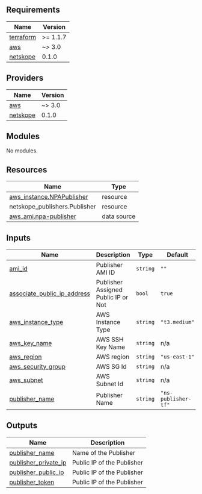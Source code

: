 <!-- BEGIN_TF_DOCS -->
## Requirements

| Name | Version |
|------|---------|
| <a name="requirement_terraform"></a> [terraform](#requirement\_terraform) | >= 1.1.7 |
| <a name="requirement_aws"></a> [aws](#requirement\_aws) | ~> 3.0 |
| <a name="requirement_netskope"></a> [netskope](#requirement\_netskope) | 0.1.0 |

## Providers

| Name | Version |
|------|---------|
| <a name="provider_aws"></a> [aws](#provider\_aws) | ~> 3.0 |
| <a name="provider_netskope"></a> [netskope](#provider\_netskope) | 0.1.0 |

## Modules

No modules.

## Resources

| Name | Type |
|------|------|
| [aws_instance.NPAPublisher](https://registry.terraform.io/providers/hashicorp/aws/latest/docs/resources/instance) | resource |
| netskope_publishers.Publisher | resource |
| [aws_ami.npa-publisher](https://registry.terraform.io/providers/hashicorp/aws/latest/docs/data-sources/ami) | data source |

## Inputs

| Name | Description | Type | Default | Required |
|------|-------------|------|---------|:--------:|
| <a name="input_ami_id"></a> [ami\_id](#input\_ami\_id) | Publisher AMI ID | `string` | `""` | no |
| <a name="input_associate_public_ip_address"></a> [associate\_public\_ip\_address](#input\_associate\_public\_ip\_address) | Publisher Assigned Public IP or Not | `bool` | `true` | no |
| <a name="input_aws_instance_type"></a> [aws\_instance\_type](#input\_aws\_instance\_type) | AWS Instance Type | `string` | `"t3.medium"` | no |
| <a name="input_aws_key_name"></a> [aws\_key\_name](#input\_aws\_key\_name) | AWS SSH Key Name | `string` | n/a | yes |
| <a name="input_aws_region"></a> [aws\_region](#input\_aws\_region) | AWS region | `string` | `"us-east-1"` | no |
| <a name="input_aws_security_group"></a> [aws\_security\_group](#input\_aws\_security\_group) | AWS SG Id | `string` | n/a | yes |
| <a name="input_aws_subnet"></a> [aws\_subnet](#input\_aws\_subnet) | AWS Subnet Id | `string` | n/a | yes |
| <a name="input_publisher_name"></a> [publisher\_name](#input\_publisher\_name) | Publisher Name | `string` | `"ns-publisher-tf"` | no |

## Outputs

| Name | Description |
|------|-------------|
| <a name="output_publisher_name"></a> [publisher\_name](#output\_publisher\_name) | Name of the Publisher |
| <a name="output_publisher_private_ip"></a> [publisher\_private\_ip](#output\_publisher\_private\_ip) | Public IP of the Publisher |
| <a name="output_publisher_public_ip"></a> [publisher\_public\_ip](#output\_publisher\_public\_ip) | Public IP of the Publisher |
| <a name="output_publisher_token"></a> [publisher\_token](#output\_publisher\_token) | Public IP of the Publisher |
<!-- END_TF_DOCS -->
